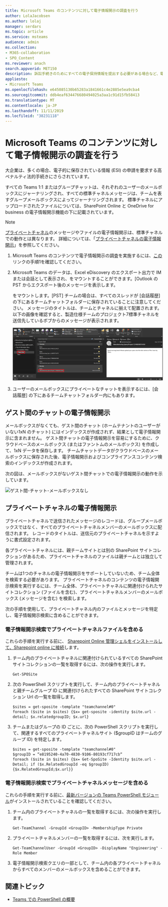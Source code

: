 ```yaml
---
title: Microsoft Teams のコンテンツに対して電子情報開示の調査を行う
author: LolaJacobsen
ms.author: lolaj
manager: serdars
ms.topic: article
ms.service: msteams
audience: admin
ms.collection:
- M365-collaboration
- SPO_Content
ms.reviewer: anach
search.appverid: MET150
description: 訴訟手続きのためにすべての電子保持情報を提出する必要がある場合など、電子情報開示を実施するために必要な手続きについて説明します。
appliesto:
- Microsoft Teams
ms.openlocfilehash: e645085130b65283a1841661c4e2885e5ea9cba4
ms.sourcegitcommit: ddb4eaf634476680494025a3aa1c91d15fb58413
ms.translationtype: MT
ms.contentlocale: ja-JP
ms.lasthandoff: 11/11/2019
ms.locfileid: "38231118"
---
```

<a name="conduct-an-ediscovery-investigation-of-content-in-microsoft-teams"></a>Microsoft Teams のコンテンツに対して電子情報開示の調査を行う
============================

大企業は、多くの場合、電子的に保存されている情報 (ESI) の申請を要求する高ペナルティ法的手続きにさらされています。

すべての Teams 1:1 またはグループチャットは、それぞれのユーザーのメールボックスにジャーナリングされ、すべての標準チャネルメッセージは、チームを表すグループメールボックスによってジャーナリングされます。 標準チャネルにアップロードされたファイルについては、SharePoint Online と OneDrive for business の電子情報開示機能の下に記載されています。

> [!NOTE]
> [プライベートチャネル](private-channels.md)のメッセージやファイルの電子情報開示は、標準チャネルでの動作とは異なります。 詳細については、「[プライベートチャネルの電子情報開示](#ediscovery-of-private-channels)」を参照してください。

1.  Microsoft Teams のコンテンツで電子情報開示の調査を実施するには、[この](https://support.office.com/article/Manage-eDiscovery-cases-in-the-Office-365-Security-Compliance-Center-edea80d6-20a7-40fb-b8c4-5e8c8395f6da)リンクの手順1を確認してください。

2.  Microsoft Teams のデータは、Excel eDiscovery のエクスポート出力で IM または会話として表示され、をマウントすることができます。[Outlook の PST からエクスポート後のメッセージを表示します。

    をマウントします。[PST] チームの場合は、すべてのスレッドが [会話履歴] の下にあるチームチャットフォルダーに保存されていることに注意してください。 メッセージのタイトルは、チームとチャネルに揃えて配置されます。 以下の画像を確認すると、製造仕様チームのプロジェクト7標準チャネルを送信先しているボブからのメッセージが表示されます。

    ![Outlook のユーザーのメールボックス内のチームチャットフォルダーのスクリーンショット](media/Conduct_an_eDiscovery_investigation_of_content_in_Microsoft_Teams_image1.png)

3.  ユーザーのメールボックスにプライベートなチャットを表示するには、[会話履歴] の下にあるチームチャットフォルダー内にもあります。

## <a name="ediscovery-of-guest-to-guest-chats"></a>ゲスト間のチャットの電子情報開示

メールボックスがなくても、ゲスト間のチャット (ホームテナントのユーザーがいない1xN のチャット) にはインデックスが作成されず、結果として電子情報開示に含まれません。 ゲスト間チャットの電子情報開示を容易にするために、クラウドベースのメールボックス (またはファントムのメールボックス) を作成して、1xN データを保存します。 チームチャットデータがクラウドベースのメールボックスに保存された後、電子情報開示およびコンプライアンスコンテンツ検索のインデックスが作成されます。

次の図は、メールボックスがないゲスト間チャットでの電子情報開示の動作を示しています。

![ゲスト間-チャット-メールボックスなし](media/conduct-an-ediscovery-investigation-of-content-in-microsoft-teams-image2.png)

## <a name="ediscovery-of-private-channels"></a>プライベートチャネルの電子情報開示

プライベートチャネルで送信されたメッセージのレコードは、グループメールボックスではなく、すべてのプライベートチャネルメンバーのメールボックスに配信されます。 レコードのタイトルは、送信元のプライベートチャネルを示すように書式設定されます。

各プライベートチャネルには、親チームサイトとは別の SharePoint サイトコレクションがあるため、プライベートチャネルのファイルは親チームとは独立して管理されます。

チームは1つのチャネルの電子情報開示をサポートしていないため、チーム全体を検索する必要があります。 プライベートチャネルのコンテンツの電子情報開示検索を実行するには、チーム全体、プライベートチャネルに関連付けられたサイトコレクション (ファイルを含む)、プライベートチャネルメンバーのメールボックス (メッセージを含む) を検索します。

次の手順を使用して、プライベートチャネル内のファイルとメッセージを特定し、電子情報開示検索に含めることができます。

### <a name="include-private-channel-files-in-an-ediscovery-search"></a>電子情報開示検索でプライベートチャネルファイルを含める

これらの手順を実行する前に、 [Sharepoint Online 管理シェルをインストールして、Sharepoint online に接続](https://docs.microsoft.com/powershell/sharepoint/sharepoint-online/connect-sharepoint-online?view=sharepoint-ps)します。

1. チーム内のプライベートチャネルに関連付けられているすべての SharePoint サイトコレクションの一覧を取得するには、次の操作を実行します。

    ```
    Get-SPOSite
    ```
2. 次の PowerShell スクリプトを実行して、チーム内のプライベートチャネルと親チームグループ ID に関連付けられたすべての SharePoint サイトコレクション Url の一覧を取得します。

    ```
    $sites = get-sposite -template "teamchannel#0"
    foreach ($site in $sites) {$x= get-sposite -identity $site.url -detail; $x.relatedgroupID; $x.url} 
    ```
3. チームまたはグループの ID ごとに、次の PowerShell スクリプトを実行して、関連するすべてのプライベートチャネルサイト ($groupID はチームのグループ ID) を特定します。

    ```
    $sites = get-sposite -template "teamchannel#0"
    $groupID = “e8195240-4a70-4830-9106-80193cf717cb“
    foreach ($site in $sites) {$x= Get-SpoSite -Identity $site.url -Detail; if ($x.RelatedGroupId -eq $groupID) {$x.RelatedGroupId;$x.url}}
    ```

### <a name="include-private-channel-messages-in-an-ediscovery-search"></a>電子情報開示検索でプライベートチャネルメッセージを含める

これらの手順を実行する前に、[最新バージョンの Teams PowerShell モジュール](teams-powershell-overview.md)がインストールされていることを確認してください。

1. チーム内のプライベートチャネルの一覧を取得するには、次の操作を実行します。

    ```
    Get-TeamChannel -GroupId <GroupID> -MembershipType Private
    ```
2. プライベートチャネルメンバーの一覧を取得するには、次を実行します。

    ```
    Get-TeamChannelUser -GroupId <GroupID> -DisplayName "Engineering" -Role Member
    ```
3. 電子情報開示検索クエリの一部として、チーム内の各プライベートチャネルからすべてのメンバーのメールボックスを含めることができます。

## <a name="related-topics"></a>関連トピック

- [Teams での PowerShell の概要](teams-powershell-overview.md)